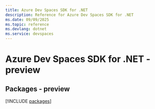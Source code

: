 ```yaml
---
title: Azure Dev Spaces SDK for .NET
description: Reference for Azure Dev Spaces SDK for .NET
ms.date: 09/09/2025
ms.topic: reference
ms.devlang: dotnet
ms.service: devspaces
---
```

# Azure Dev Spaces SDK for .NET - preview
## Packages - preview
[!INCLUDE [packages](dev-spaces-index.md)]